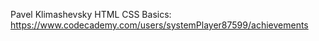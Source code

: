 Pavel Klimashevsky
HTML CSS Basics: https://www.codecademy.com/users/systemPlayer87599/achievements
